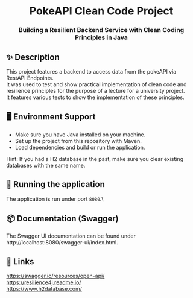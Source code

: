 <h1 align="center">PokeAPI Clean Code Project</h1>
<h3 align="center">Building a Resilient Backend Service with Clean Coding Principles in Java</h3>

## ✨ Description
This project features a backend to access data from the pokeAPI via RestAPI Endpoints.  
It was used to test and show practical implementation of clean code and resilience principles for the purpose of a lecture for a university project.  
It features various tests to show the implementation of these principles.

## 🖥 Environment Support

- Make sure you have Java installed on your machine.
- Set up the project from this repository with Maven.
- Load dependencies and build or run the application.

Hint: If you had a H2 database in the past, make sure you clear existing databases with the same name.


## 🔨 Running the application
The application is run under port `8080`.\

## 📦 Documentation (Swagger)

The Swagger UI documentation can be found under http://localhost:8080/swagger-ui/index.html.

## 🔗 Links
https://swagger.io/resources/open-api/  
https://resilience4j.readme.io/  
https://www.h2database.com/